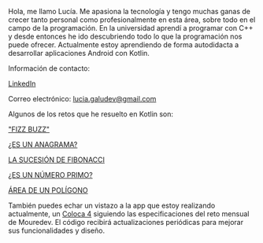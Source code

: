 Hola, me llamo Lucía.
Me apasiona la tecnología y tengo muchas ganas de crecer tanto personal como profesionalmente en esta área, sobre todo en el campo de la programación. En la universidad aprendí a programar con C++ y desde entonces he ido descubriendo todo lo que la programación nos puede ofrecer. Actualmente estoy aprendiendo de forma autodidacta a desarrollar aplicaciones Android con Kotlin.




Información de contacto:

[LinkedIn](https://www.linkedin.com/in/luciagalvezduran/)

Correo electrónico: lucia.galudev@gmail.com




Algunos de los retos que he resuelto en Kotlin son:

["FIZZ BUZZ"](https://github.com/Galudev/Weekly-Challenge-2022-Kotlin/blob/main/app/src/main/java/com/mouredev/weeklychallenge2022/Challenge0.kt)

[¿ES UN ANAGRAMA?](https://github.com/Galudev/Weekly-Challenge-2022-Kotlin/blob/main/app/src/main/java/com/mouredev/weeklychallenge2022/Challenge1.kt)

[LA SUCESIÓN DE FIBONACCI](https://github.com/Galudev/Weekly-Challenge-2022-Kotlin/blob/main/app/src/main/java/com/mouredev/weeklychallenge2022/Challenge2.kt)

[¿ES UN NÚMERO PRIMO?](https://github.com/Galudev/Weekly-Challenge-2022-Kotlin/blob/main/app/src/main/java/com/mouredev/weeklychallenge2022/Challenge3.kt)

[ÁREA DE UN POLÍGONO](https://github.com/Galudev/Weekly-Challenge-2022-Kotlin/blob/main/app/src/main/java/com/mouredev/weeklychallenge2022/Challenge4.kt)

También puedes echar un vistazo a la app que estoy realizando actualmente, un [Coloca 4](https://github.com/Galudev/Coloca4) siguiendo las especificaciones del reto mensual de Mouredev. El código recibirá actualizaciones periódicas para mejorar sus funcionalidades y diseño.
